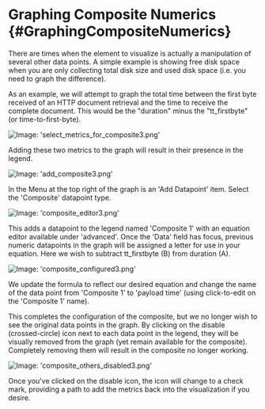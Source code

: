 # Graphing Composite Numerics {#GraphingCompositeNumerics}

There are times when the element to visualize is actually a manipulation of several other data points.  A simple example is showing free disk space when you are only collecting total disk size and used disk space (i.e. you need to graph the difference).

As an example, we will attempt to graph the total time between the first byte received of an HTTP document retrieval and the time to receive the complete document.  This would be the "duration" minus the "tt_firstbyte" (or time-to-first-byte).

![Image: 'select_metrics_for_composite3.png'](/images/circonus/select_metrics_for_composite3.png)

Adding these two metrics to the graph will result in their presence in the legend.

![Image: 'add_composite3.png'](/images/circonus/add_composite3.png)

In the Menu at the top right of the graph is an 'Add Datapoint' item. Select the 'Composite' datapoint type.

![Image: 'composite_editor3.png'](/images/circonus/composite_editor3.png)

This adds a datapoint to the legend named 'Composite 1' with an equation editor available under 'advanced'.  Once the 'Data' field has focus, previous numeric datapoints in the graph will be assigned a letter for use in your equation.  Here we wish to subtract tt_firstbyte (B) from duration (A).

![Image: 'composite_configured3.png'](/images/circonus/composite_configured3.png)

We update the formula to reflect our desired equation and change the name of the data point from 'Composite 1' to 'payload time' (using click-to-edit on the 'Composite 1' name).

This completes the configuration of the composite, but we no longer wish to see the original data points in the graph.  By clicking on the disable (crossed-circle) icon next to each data point in the legend, they will be visually removed from the graph (yet remain available for the composite).  Completely removing them will result in the composite no longer working.

![Image: 'composite_others_disabled3.png'](/images/circonus/composite_others_disabled3.png)

Once you've clicked on the disable icon, the icon will change to a check mark, providing a path to add the metrics back into the visualization if you desire.

